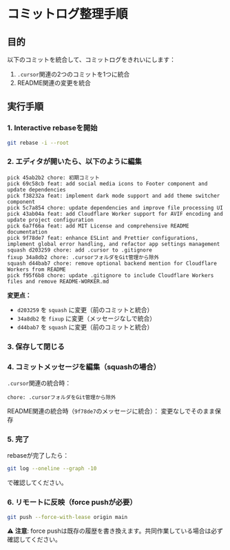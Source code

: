 # コミットログ整理手順

## 目的
以下のコミットを統合して、コミットログをきれいにします：
1. `.cursor`関連の2つのコミットを1つに統合
2. README関連の変更を統合

## 実行手順

### 1. Interactive rebaseを開始
```bash
git rebase -i --root
```

### 2. エディタが開いたら、以下のように編集

```
pick 45ab2b2 chore: 初期コミット
pick 69c58cb feat: add social media icons to Footer component and update dependencies
pick f38232a feat: implement dark mode support and add theme switcher component
pick 5c7a854 chore: update dependencies and improve file processing UI
pick 43ab04a feat: add Cloudflare Worker support for AVIF encoding and update project configuration
pick 6a7f66a feat: add MIT License and comprehensive README documentation
pick 9f78de7 feat: enhance ESLint and Prettier configurations, implement global error handling, and refactor app settings management
squash d203259 chore: add .cursor to .gitignore
fixup 34a8db2 chore: .cursorフォルダをGit管理から除外
squash d44bab7 chore: remove optional backend mention for Cloudflare Workers from README
pick f95f6b8 chore: update .gitignore to include Cloudflare Workers files and remove README-WORKER.md
```

**変更点：**
- `d203259` を `squash` に変更（前のコミットと統合）
- `34a8db2` を `fixup` に変更（メッセージなしで統合）
- `d44bab7` を `squash` に変更（前のコミットと統合）

### 3. 保存して閉じる

### 4. コミットメッセージを編集（squashの場合）

`.cursor`関連の統合時：
```
chore: .cursorフォルダをGit管理から除外
```

README関連の統合時（`9f78de7`のメッセージに統合）：
変更なしでそのまま保存

### 5. 完了

rebaseが完了したら：
```bash
git log --oneline --graph -10
```

で確認してください。

### 6. リモートに反映（force pushが必要）

```bash
git push --force-with-lease origin main
```

⚠️ **注意**: force pushは既存の履歴を書き換えます。共同作業している場合は必ず確認してください。

